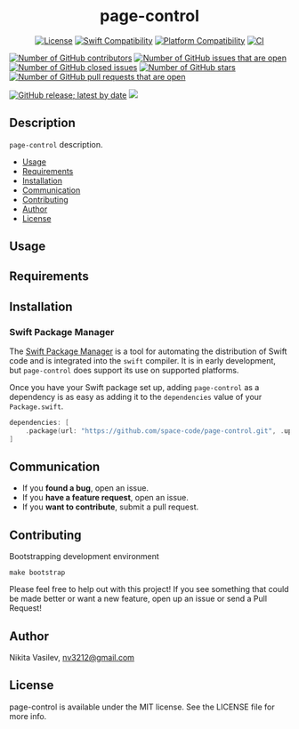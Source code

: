 <h1 align="center" style="margin-top: 0px;">page-control</h1>

<p align="center">
<a href="https://github.com/space-code/page-control/blob/main/LICENSE"><img alt="License" src="https://img.shields.io/github/license/space-code/page-control?style=flat"></a> 
<a href="https://swiftpackageindex.com/space-code/page-control"><img alt="Swift Compatibility" src="https://img.shields.io/endpoint?url=https%3A%2F%2Fswiftpackageindex.com%2Fapi%2Fpackages%2Fspace-code%2Fpage-control%2Fbadge%3Ftype%3Dswift-versions"/></a> 
<a href="https://swiftpackageindex.com/space-code/page-control"><img alt="Platform Compatibility" src="https://img.shields.io/endpoint?url=https%3A%2F%2Fswiftpackageindex.com%2Fapi%2Fpackages%2Fspace-code%2Fpage-control%2Fbadge%3Ftype%3Dplatforms"/></a> 
<a href="https://github.com/space-code/page-control"><img alt="CI" src="https://github.com/space-code/page-control/actions/workflows/ci.yml/badge.svg?branch=main"></a>

<a href="https://github.com/space-code/page-control"><img alt="Number of GitHub contributors" src="https://img.shields.io/github/issues/space-code/page-control"></a>
<a href="https://github.com/space-code/page-control"><img alt="Number of GitHub issues that are open" src="https://img.shields.io/github/stars/space-code/page-control"></a>
<a href="https://github.com/space-code/page-control"><img alt="Number of GitHub closed issues" src="https://img.shields.io/github/issues-closed/space-code/page-control"></a>
<a href="https://github.com/space-code/page-control"><img alt="Number of GitHub stars" src="https://img.shields.io/github/contributors/space-code/page-control"></a>
<a href="https://github.com/space-code/page-control"><img alt="Number of GitHub pull requests that are open" src="https://img.shields.io/github/issues-pr-raw/space-code/page-control"></a>

<a href="https://github.com/space-code/page-control"><img alt="GitHub release; latest by date" src="https://img.shields.io/github/v/release/space-code/page-control"></a>
<a href="https://github.com/apple/swift-package-manager" alt="page-control on Swift Package Manager" title="page-control on Swift Package Manager"><img src="https://img.shields.io/badge/Swift%20Package%20Manager-compatible-brightgreen.svg" /></a>
</p>

## Description
`page-control` description.

- [Usage](#usage)
- [Requirements](#requirements)
- [Installation](#installation)
- [Communication](#communication)
- [Contributing](#contributing)
- [Author](#author)
- [License](#license)

## Usage

## Requirements

## Installation
### Swift Package Manager

The [Swift Package Manager](https://swift.org/package-manager/) is a tool for automating the distribution of Swift code and is integrated into the `swift` compiler. It is in early development, but `page-control` does support its use on supported platforms.

Once you have your Swift package set up, adding `page-control` as a dependency is as easy as adding it to the `dependencies` value of your `Package.swift`.

```swift
dependencies: [
    .package(url: "https://github.com/space-code/page-control.git", .upToNextMajor(from: "1.0.0"))
]
```

## Communication
- If you **found a bug**, open an issue.
- If you **have a feature request**, open an issue.
- If you **want to contribute**, submit a pull request.

## Contributing
Bootstrapping development environment

```
make bootstrap
```

Please feel free to help out with this project! If you see something that could be made better or want a new feature, open up an issue or send a Pull Request!

## Author
Nikita Vasilev, nv3212@gmail.com

## License
page-control is available under the MIT license. See the LICENSE file for more info.